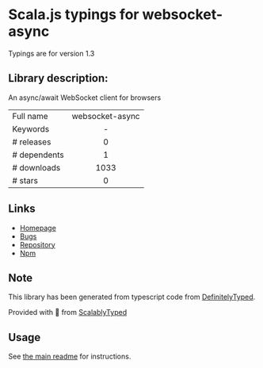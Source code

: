 
# Scala.js typings for websocket-async

Typings are for version 1.3

## Library description:
An async/await WebSocket client for browsers

|                    |                 |
| ------------------ | :-------------: |
| Full name          | websocket-async |
| Keywords           | - |
| # releases         | 0 |
| # dependents       | 1 |
| # downloads        | 1033 |
| # stars            | 0 |

## Links
- [Homepage](https://github.com/jcao219/websocket-async#readme)
- [Bugs](https://github.com/jcao219/websocket-async/issues)
- [Repository](https://github.com/jcao219/websocket-async)
- [Npm](https://www.npmjs.com/package/websocket-async)
    


## Note
This library has been generated from typescript code from [DefinitelyTyped](https://definitelytyped.org).

Provided with :purple_heart: from [ScalablyTyped](https://github.com/oyvindberg/ScalablyTyped)

## Usage
See [the main readme](../../readme.md) for instructions.



